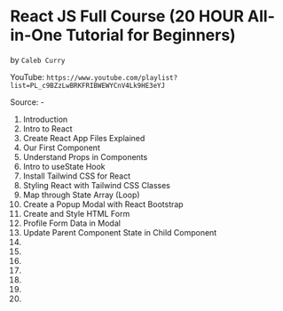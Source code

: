 # React JS Full Course (20 HOUR All-in-One Tutorial for Beginners)
by `Caleb Curry`

YouTube: `https://www.youtube.com/playlist?list=PL_c9BZzLwBRKFRIBWEWYCnV4Lk9HE3eYJ`

Source: -

1. Introduction
2. Intro to React
3. Create React App Files Explained
4. Our First Component
5. Understand Props in Components
6. Intro to useState Hook
7. Install Tailwind CSS for React
8. Styling React with Tailwind CSS Classes
9. Map through State Array (Loop)
10. Create a Popup Modal with React Bootstrap
11. Create and Style HTML Form
12. Profile Form Data in Modal
13. Update Parent Component State in Child Component
14.
15.
16.
17.
18.
19.
20.

